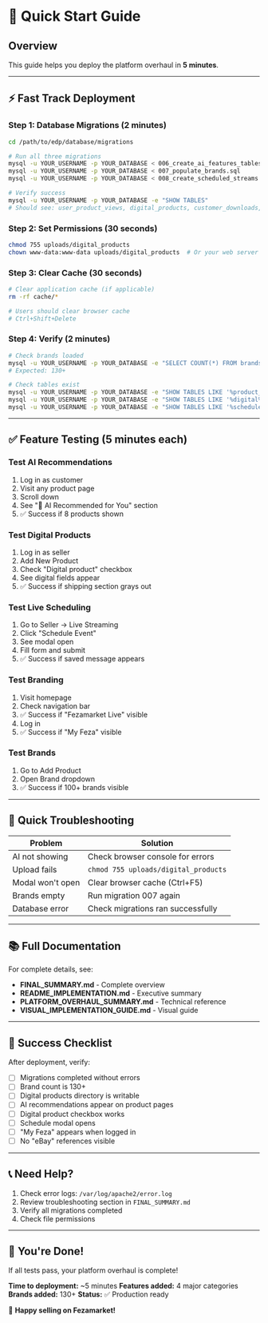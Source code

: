 # 🚀 Quick Start Guide

## Overview
This guide helps you deploy the platform overhaul in **5 minutes**.

---

## ⚡ Fast Track Deployment

### Step 1: Database Migrations (2 minutes)
```bash
cd /path/to/edp/database/migrations

# Run all three migrations
mysql -u YOUR_USERNAME -p YOUR_DATABASE < 006_create_ai_features_tables.sql
mysql -u YOUR_USERNAME -p YOUR_DATABASE < 007_populate_brands.sql
mysql -u YOUR_USERNAME -p YOUR_DATABASE < 008_create_scheduled_streams.sql

# Verify success
mysql -u YOUR_USERNAME -p YOUR_DATABASE -e "SHOW TABLES"
# Should see: user_product_views, digital_products, customer_downloads, scheduled_streams, stream_followers
```

### Step 2: Set Permissions (30 seconds)
```bash
chmod 755 uploads/digital_products
chown www-data:www-data uploads/digital_products  # Or your web server user
```

### Step 3: Clear Cache (30 seconds)
```bash
# Clear application cache (if applicable)
rm -rf cache/*

# Users should clear browser cache
# Ctrl+Shift+Delete
```

### Step 4: Verify (2 minutes)
```bash
# Check brands loaded
mysql -u YOUR_USERNAME -p YOUR_DATABASE -e "SELECT COUNT(*) FROM brands"
# Expected: 130+

# Check tables exist
mysql -u YOUR_USERNAME -p YOUR_DATABASE -e "SHOW TABLES LIKE '%product_views%'"
mysql -u YOUR_USERNAME -p YOUR_DATABASE -e "SHOW TABLES LIKE '%digital%'"
mysql -u YOUR_USERNAME -p YOUR_DATABASE -e "SHOW TABLES LIKE '%scheduled%'"
```

---

## ✅ Feature Testing (5 minutes each)

### Test AI Recommendations
1. Log in as customer
2. Visit any product page
3. Scroll down
4. See "🤖 AI Recommended for You" section
5. ✅ Success if 8 products shown

### Test Digital Products
1. Log in as seller
2. Add New Product
3. Check "Digital product" checkbox
4. See digital fields appear
5. ✅ Success if shipping section grays out

### Test Live Scheduling
1. Go to Seller → Live Streaming
2. Click "Schedule Event"
3. See modal open
4. Fill form and submit
5. ✅ Success if saved message appears

### Test Branding
1. Visit homepage
2. Check navigation bar
3. ✅ Success if "Fezamarket Live" visible
4. Log in
5. ✅ Success if "My Feza" visible

### Test Brands
1. Go to Add Product
2. Open Brand dropdown
3. ✅ Success if 100+ brands visible

---

## 🐛 Quick Troubleshooting

| Problem | Solution |
|---------|----------|
| AI not showing | Check browser console for errors |
| Upload fails | `chmod 755 uploads/digital_products` |
| Modal won't open | Clear browser cache (Ctrl+F5) |
| Brands empty | Run migration 007 again |
| Database error | Check migrations ran successfully |

---

## 📚 Full Documentation

For complete details, see:
- **FINAL_SUMMARY.md** - Complete overview
- **README_IMPLEMENTATION.md** - Executive summary
- **PLATFORM_OVERHAUL_SUMMARY.md** - Technical reference
- **VISUAL_IMPLEMENTATION_GUIDE.md** - Visual guide

---

## 🎯 Success Checklist

After deployment, verify:
- [ ] Migrations completed without errors
- [ ] Brand count is 130+
- [ ] Digital products directory is writable
- [ ] AI recommendations appear on product pages
- [ ] Digital product checkbox works
- [ ] Schedule modal opens
- [ ] "My Feza" appears when logged in
- [ ] No "eBay" references visible

---

## 📞 Need Help?

1. Check error logs: `/var/log/apache2/error.log`
2. Review troubleshooting section in `FINAL_SUMMARY.md`
3. Verify all migrations completed
4. Check file permissions

---

## 🎉 You're Done!

If all tests pass, your platform overhaul is complete!

**Time to deployment:** ~5 minutes
**Features added:** 4 major categories
**Brands added:** 130+
**Status:** ✅ Production ready

🚀 **Happy selling on Fezamarket!**
